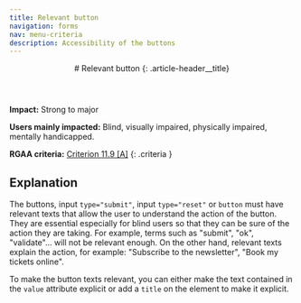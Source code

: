 ```yaml
---
title: Relevant button
navigation: forms
nav: menu-criteria
description: Accessibility of the buttons
---
```


<header>
# Relevant button
{: .article-header__title}
</header>

**Impact:** Strong to major

**Users mainly impacted:** Blind, visually impaired, physically impaired, mentally handicapped.

**RGAA criteria:** [Criterion 11.9 [A]](https://www.numerique.gouv.fr/publications/rgaa-accessibilite/methode-rgaa/criteres/#crit-11-9)
{: .criteria }

## Explanation

The buttons, input `type="submit"`, input `type="reset"` or `button` must have relevant texts that allow the user to understand the action of the button. They are essential especially for blind users so that they can be sure of the action they are taking. For example, terms such as "submit", "ok", "validate"... will not be relevant enough. On the other hand, relevant texts explain the action, for example: "Subscribe to the newsletter", "Book my tickets online".

To make the button texts relevant, you can either make the text contained in the `value` attribute explicit or add a `title` on the element to make it explicit.
